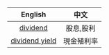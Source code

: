 |English| 中文|
|:-:|:-:|
|[dividend](https://en.wikipedia.org/wiki/Dividend)|股息,股利|
|[dividend yield](https://en.wikipedia.org/wiki/Dividend_yield)|現金殖利率|